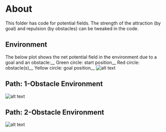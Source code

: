 
# About
This folder has code for potential fields. The strength of the attraction (by goal) and repulsion (by obstacles) can be tweaked in the code. 

## Environment
The below plot shows the net potential field in the environment due to a goal and an obstacle:__
Green circle: start position__
Red circle: obstacle(s)__
Yellow circle: goal position__
![alt text](https://github.com/adityajain07/Path-Planning-Algorithms/blob/master/Potential%20Fields/Plots/potentialFields.png)


## Path: 1-Obstacle Environment
![alt text](https://github.com/adityajain07/Path-Planning-Algorithms/blob/master/Potential%20Fields/Plots/1obstacle.png)

## Path: 2-Obstacle Environment
![alt text](https://github.com/adityajain07/Path-Planning-Algorithms/blob/master/Potential%20Fields/Plots/2obstacle.png)
